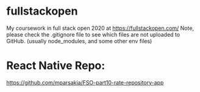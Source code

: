 # fullstackopen
My coursework in full stack open 2020 at https://fullstackopen.com/
Note, please check the .gitignore file to see which files are not uploaded to GitHub. (usually node_modules, and some other env files)


# React Native Repo:
https://github.com/mparsakia/FSO-part10-rate-repository-app
